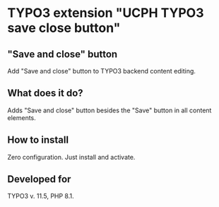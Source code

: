 TYPO3 extension "UCPH TYPO3 save close button"
==============================================================

## "Save and close" button
Add "Save and close" button to TYPO3 backend content editing.

## What does it do?

Adds "Save and close" button besides the "Save" button in all content elements.

## How to install

Zero configuration. Just install and activate.

## Developed for

TYPO3 v. 11.5, PHP 8.1.
